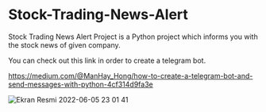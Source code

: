 # Stock-Trading-News-Alert

Stock Trading News Alert Project is a Python project which informs you with the stock news of given company.


You can check out this link in order to create a telegram bot.

https://medium.com/@ManHay_Hong/how-to-create-a-telegram-bot-and-send-messages-with-python-4cf314d9fa3e


![Ekran Resmi 2022-06-05 23 01 41](https://user-images.githubusercontent.com/90466553/173079654-72b9cfdb-2ab6-4a60-ac7c-751648b5a5fd.png)

